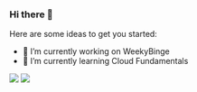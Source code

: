 ### Hi there 👋

Here are some ideas to get you started:

- 🔭 I’m currently working on WeekyBinge
- 🌱 I’m currently learning Cloud Fundamentals 


<img src="https://github-readme-stats.vercel.app/api?username=riteshsonawane1372&show_icons=true&theme=radical">



<img src= "https://github-readme-stats.vercel.app/api/top-langs/?username=riteshsonawane1372&layout=compact&theme=radical">
